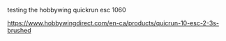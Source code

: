 


testing the hobbywing quickrun esc 1060


https://www.hobbywingdirect.com/en-ca/products/quicrun-10-esc-2-3s-brushed
